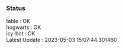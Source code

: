 ### Status


table : OK  
hogwarts : OK  
icy-bot : OK  
Latest Update : 2023-05-03 15:07:44.301460
